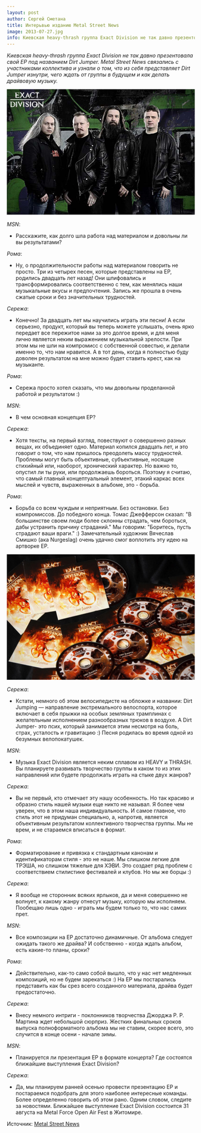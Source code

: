 ```yaml
---
layout: post
author: Сергей Сметана
title: Интерьвью изданию Metal Street News
image: 2013-07-27.jpg
info: Киевская heavy-thrash группа Exact Division не так давно презентовала свой ЕР под названием Dirt Jumper. Metal Street News связались с участниками коллектива и узнали о том, что из себя представляет Dirt Jumper изнутри, чего ждать от группы в будущем и как делать драйвовую музыку.
---
```


_Киевская heavy-thrash группа Exact Division не так давно презентовала свой ЕР под названием Dirt Jumper. Metal Street News связались с участниками коллектива и узнали о том, что из себя представляет Dirt Jumper изнутри, чего ждать от группы в будущем и как делать драйвовую музыку._

![Exact Division](/img/ed.jpg "Exact Division")

_MSN_: 
- Расскажите, как долго шла работа над материалом и довольны ли вы результатами?

_Рома_:
- Ну, о продолжительности работы над материалом говорить не просто. Три из четырех песен,
которые представлены на EP, родились двадцать лет назад! Они шлифовались и 
трансформировались соответственно с тем, как менялись наши музыкальные вкусы и
предпочтения. Запись же прошла в очень сжатые сроки и без значительных трудностей.

_Сережа_: 
- Конечно! За двадцать лет мы научились играть эти песни! А если серьезно,
продукт, который вы теперь можете услышать, очень ярко передает все пережитое нами за это
долгое время, и для меня лично является неким выражением музыкальной зрелости. При этом мы не шли на компромисс с собственной совестью, и делали именно то, что нам нравится. А в тот день, когда я полностью буду доволен результатом на мне можно будет ставить крест, как на музыканте.

_Рома_:
 - Сережа просто хотел сказать, что мы довольны проделанной работой и результатом :)

_MSN_:
-  В чем основная концепция ЕР?

_Сережа_:
- Хотя тексты, на первый взгляд, повествуют о совершенно разных вещах, их объединяет одно.
Материал копился двадцать лет, и это говорит о том, что нам пришлось преодолеть массу
трудностей. Проблемы могут быть объективные, субъективные, носящие стихийный или,
наоборот, хронический характер. Но важно то, опустил ли ты руки, или продолжаешь бороться.
Поэтому я считаю, что самый главный концептуальный элемент, этакий каркас всех мыслей и
чувств, выраженных в альбоме, это - борьба.

_Рома_: 
- Борьба со всем чуждым и неприятным. Без остановки. Без компромиссов. До победного конца. Томас Джефферсон сказал: "В большинстве своем люди более склонны страдать, чем бороться, дабы устранить причину страданий." Мы говорим: "Боритесь, пусть страдают ваши враги." :) Замечательный художник Вячеслав Смишко (ака Nurgeslag) очень удачно смог воплотить эту идею на артворке ЕР.

![Exact Division artwork](/img/ed_disk.jpg "Exact Division artwork")

_Сережа_: 
- Кстати, немного об этом велосипедисте на обложке
и названии: Dirt Jumping — направление экстремального велоспорта, которое включает в себя
прыжки на особых земляных трамплинах с желательным исполнением разнообразных трюков в воздухе. А Dirt Jumper- это псих, который занимается этим несмотря на боль, страх,
усталость и гравитацию :) Песня родилась во время одной из безумных велопокатушек.


_MSN_: 
- Музыка Exact Division является неким сплавом из HEAVY и THRASH. Вы планируете
развивать творчество группы в каком то из этих направлений или будете продолжать играть на
стыке двух жанров?

_Сережа_:
- Вы не первый, кто отмечает эту нашу особенность. Но так красиво и образно стиль нашей
музыки еще никто не называл. Я более чем уверен, что в этом наша индивидуальность. И самое
главное, что стиль этот не придуман специально, а, напротив, является объективным
результатом коллективного творчества группы. Мы не врем, и не стараемся вписаться в
формат.

_Рома_:
- Форматирование и привязка  к стандартным канонам и идентификаторам стиля - это не наше.
Мы слишком легкие для ТРЭША, но слишком тяжелые для ХЭВИ. Это создает ряд проблем с
соответствием стилистике фестивалей и клубов. Но мы же борцы :)

_Сережа_:
 - Я вообще не сторонник всяких ярлыков, да и меня совершенно не волнует, к какому
жанру отнесут музыку, которую мы исполняем. Пообещаю лишь одно - играть мы будем только
то, что нас самих прет.

_MSN_: 
- Все композиции на ЕР достаточно динамичные. От альбома следует ожидать такого же
драйва? И собственно - когда ждать альбом, есть какие-то планы, сроки?

_Рома_:
- Действительно, как-то само собой вышло, что у нас нет медленных композиций, но не будем
зарекаться :) На ЕР мы постарались представить как бы срез всего созданного материала,
драйва будет предостаточно.

_Сережа_: 
- Внесу немного интриги - поклонников творчества Джорджа Р. Р. Мартина ждет небольшой сюрприз. Жестких финальных сроков выпуска полноформатного альбома мы не ставим, скорее всего, это случится в конце осени - начале зимы.

_MSN_: 
- Планируется ли презентация ЕР в формате концерта? Где состоятся ближайшие выступления Exact Division?

_Сережа_:
- Да, мы планируем ранней осенью провести презентацию ЕP и постараемся подобрать для этого наиболее интересные команды. Более определенно говорить об этом рано. Одним словом, следите за новостями. Ближайшее выступление Exact Division состоится 31 августа на Metal Force Open Air Fest в Житомире.

Источник: [Metal Street News](http://metalstreet-news.blogspot.com/2013/07/exact-division.html)
